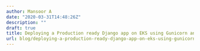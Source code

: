 ```yaml
---
author: Mansoor A
date: "2020-03-31T14:48:26Z"
description: ""
draft: true
title: Deploying a Production ready Django app on EKS using Gunicorn and Nginx
url: blog/deploying-a-production-ready-django-app-on-eks-using-gunicorn-and-nginx
---
```





